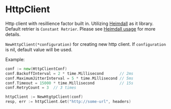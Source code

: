 # HttpClient
Http client with resillience factor built in. Utilizing [Heimdall](https://github.com/gojek/heimdall) as it library. Default retrier is `Constant Retrier`. Please see [Heimdall usage](https://github.com/gojek/heimdall#usage) for more details.

`NewHttpClient(*configuration)` for creating new http client. If `configuration` is nil, default value will be used.

Example:
```go
conf := new(HttpClientConf)
conf.BackoffInterval = 2 * time.Millisecond       // 2ms
conf.MaximumJitterInterval = 5 * time.Millisecond // 5ms
conf.Timeout = 15000 * time.Millisecond           // 15s
conf.RetryCount = 3  // 3 times

httpClient := NewHtgtpClient(conf)
resp, err := httpClient.Get("http://some-url", headers)
```